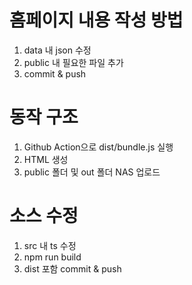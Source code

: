# 홈페이지 내용 작성 방법

1. data 내 json 수정
2. public 내 필요한 파일 추가
3. commit & push

# 동작 구조

1. Github Action으로 dist/bundle.js 실행
2. HTML 생성
3. public 폴더 및 out 폴더 NAS 업로드

# 소스 수정

1. src 내 ts 수정
2. npm run build
3. dist 포함 commit & push
